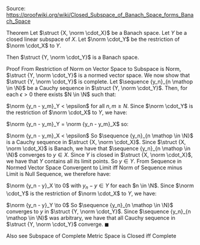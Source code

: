 # 

Source: https://proofwiki.org/wiki/Closed_Subspace_of_Banach_Space_forms_Banach_Space

Theorem
Let $\struct {X, \norm \cdot_X}$ be a Banach space.
Let $Y$ be a closed linear subspace of $X$.
Let $\norm \cdot_Y$ be the restriction of $\norm \cdot_X$ to $Y$. 

Then $\struct {Y, \norm \cdot_Y}$ is a Banach space.


Proof
From Restriction of Norm on Vector Space to Subspace is Norm, $\struct {Y, \norm \cdot_Y}$ is a normed vector space.
We now show that $\struct {Y, \norm \cdot_Y}$ is complete.
Let $\sequence {y_n}_{n \mathop \in \N}$ be a Cauchy sequence in $\struct {Y, \norm \cdot_Y}$. 
Then, for each $\epsilon > 0$ there exists $N \in \N$ such that: 

$\norm {y_n - y_m}_Y < \epsilon$
for all $n, m \ge N$.
Since $\norm \cdot_Y$ is the restriction of $\norm \cdot_X$ to $Y$, we have: 

$\norm {y_n - y_m}_Y = \norm {y_n - y_m}_X$
so:

$\norm {y_n - y_m}_X < \epsilon$
So $\sequence {y_n}_{n \mathop \in \N}$ is a Cauchy sequence in $\struct {X, \norm \cdot_X}$.
Since $\struct {X, \norm \cdot_X}$ is Banach, we have that $\sequence {y_n}_{n \mathop \in \N}$ converges to $y \in X$.
Since $Y$ is closed in $\struct {X, \norm \cdot_X}$, we have that $Y$ contains all its limit points.
So $y \in Y$. 
From Sequence in Normed Vector Space Convergent to Limit iff Norm of Sequence minus Limit is Null Sequence, we therefore have: 

$\norm {y_n - y}_X \to 0$
with $y_n - y \in Y$ for each $n \in \N$. 
Since $\norm \cdot_Y$ is the restriction of $\norm \cdot_X$ to $Y$, we have: 

$\norm {y_n - y}_Y \to 0$
So $\sequence {y_n}_{n \mathop \in \N}$ converges to $y$ in $\struct {Y, \norm \cdot_Y}$. 
Since $\sequence {y_n}_{n \mathop \in \N}$ was arbitrary, we have that all Cauchy sequence in $\struct {Y, \norm \cdot_Y}$ converge.
$\blacksquare$


Also see
Subspace of Complete Metric Space is Closed iff Complete




